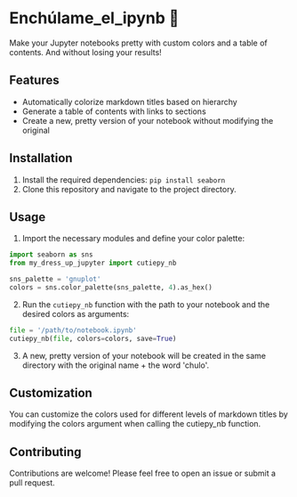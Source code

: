 # Enchúlame_el_ipynb :sparkling_heart:

Make your Jupyter notebooks pretty with custom colors and a table of contents. And without losing your results!

## Features

- Automatically colorize markdown titles based on hierarchy
- Generate a table of contents with links to sections
- Create a new, pretty version of your notebook without modifying the original

## Installation

1. Install the required dependencies: `pip install seaborn`
2. Clone this repository and navigate to the project directory.

## Usage

1. Import the necessary modules and define your color palette:
```python
import seaborn as sns
from my_dress_up_jupyter import cutiepy_nb

sns_palette = 'gnuplot'
colors = sns.color_palette(sns_palette, 4).as_hex()
```

2. Run the `cutiepy_nb` function with the path to your notebook and the desired colors as arguments:

```python
file = '/path/to/notebook.ipynb'
cutiepy_nb(file, colors=colors, save=True)
```

 3. A new, pretty version of your notebook will be created in the same directory with the original name + the word 'chulo'.
 

## Customization
You can customize the colors used for different levels of markdown titles by modifying the colors argument when calling the cutiepy_nb function.

## Contributing
Contributions are welcome! Please feel free to open an issue or submit a pull request.
